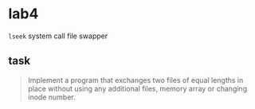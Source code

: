 # lab4
`lseek` system call file swapper

## task
> Implement a program that exchanges two files of equal lengths in place without using any additional files, memory array or changing inode number.
